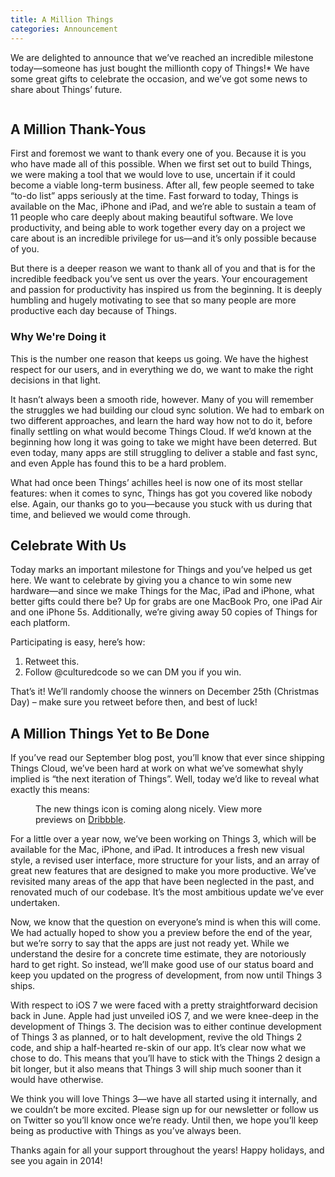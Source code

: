 ```yaml
---
title: A Million Things
categories: Announcement
---
```


We are delighted to announce that we’ve reached an incredible milestone today—someone has just bought the millionth copy of Things!*
We have some great gifts to celebrate the occasion, and we’ve got some news to share about Things’ future.

<figure class="full">
  <img src="http://cl.ly/image/3z1w1a152M2B/1" alt="">
</figure>

## A Million Thank-Yous

First and foremost we want to thank every one of you. Because it is you who have made all of this possible. When we first set out to build Things, we were making a tool that we would love to use, uncertain if it could become a viable long-term business. After all, few people seemed to take “to-do list” apps seriously at the time. Fast forward to today, Things is available on the Mac, iPhone and iPad, and we’re able to sustain a team of 11 people who care deeply about making beautiful software. We love productivity, and being able to work together every day on a project we care about is an incredible privilege for us—and it’s only possible because of you.

But there is a deeper reason we want to thank all of you and that is for the incredible feedback you’ve sent us over the years. Your encouragement and passion for productivity has inspired us from the beginning. It is deeply humbling and hugely motivating to see that so many people are more productive each day because of Things.

### Why We're Doing it

This is the number one reason that keeps us going. We have the highest respect for our users, and in everything we do, we want to make the right decisions in that light.

It hasn’t always been a smooth ride, however. Many of you will remember the struggles we had building our cloud sync solution. We had to embark on two different approaches, and learn the hard way how not to do it, before finally settling on what would become Things Cloud. If we’d known at the beginning how long it was going to take we might have been deterred. But even today, many apps are still struggling to deliver a stable and fast sync, and even Apple has found this to be a hard problem.

What had once been Things’ achilles heel is now one of its most stellar features: when it comes to sync, Things has got you covered like nobody else. Again, our thanks go to you—because you stuck with us during that time, and believed we would come through.

## Celebrate With Us

Today marks an important milestone for Things and you’ve helped us get here. We want to celebrate by giving you a chance to win some new hardware—and since we make Things for the Mac, iPad and iPhone, what better gifts could there be? Up for grabs are one MacBook Pro, one iPad Air and one iPhone 5s. Additionally, we’re giving away 50 copies of Things for each platform.

Participating is easy, here’s how:

1. Retweet this.
2. Follow @culturedcode so we can DM you if you win.

That’s it! We’ll randomly choose the winners on December 25th (Christmas Day) – make sure you retweet before then, and best of luck!

## A Million Things Yet to Be Done

If you’ve read our September blog post, you’ll know that ever since shipping Things Cloud, we’ve been hard at work on what we’ve somewhat shyly implied is “the next iteration of Things”. Well, today we’d like to reveal what exactly this means:

<figure class="peek-out">
  <img src="http://culturedcode.cachefly.net/frozen/2013/12/things-three.optimized.2x.jpg" alt="">
  <figcaption>The new things icon is coming along nicely. View more previews on <a href="#">Dribbble</a>.</figcaption>
</figure>

For a little over a year now, we’ve been working on Things 3, which will be available for the Mac, iPhone, and iPad. It introduces a fresh new visual style, a revised user interface, more structure for your lists, and an array of great new features that are designed to make you more productive. We’ve revisited many areas of the app that have been neglected in the past, and renovated much of our codebase. It’s the most ambitious update we’ve ever undertaken.

Now, we know that the question on everyone’s mind is when this will come. We had actually hoped to show you a preview before the end of the year, but we’re sorry to say that the apps are just not ready yet. While we understand the desire for a concrete time estimate, they are notoriously hard to get right. So instead, we’ll make good use of our status board and keep you updated on the progress of development, from now until Things 3 ships.

With respect to iOS 7 we were faced with a pretty straightforward decision back in June. Apple had just unveiled iOS 7, and we were knee-deep in the development of Things 3. The decision was to either continue development of Things 3 as planned, or to halt development, revive the old Things 2 code, and ship a half-hearted re-skin of our app. It’s clear now what we chose to do. This means that you’ll have to stick with the Things 2 design a bit longer, but it also means that Things 3 will ship much sooner than it would have otherwise.

We think you will love Things 3—we have all started using it internally, and we couldn’t be more excited. Please sign up for our newsletter or follow us on Twitter so you’ll know once we’re ready. Until then, we hope you’ll keep being as productive with Things as you’ve always been.

Thanks again for all your support throughout the years! Happy holidays, and see you again in 2014!